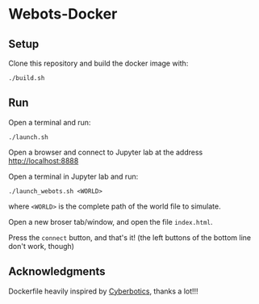 # Webots-Docker
## Setup
Clone this repository and build the docker image with:
````
./build.sh
````
## Run
Open a terminal and run:
````
./launch.sh
````
Open a browser and connect to Jupyter lab at the address [http://localhost:8888](http://localhost:8888)

Open a terminal in Jupyter lab and run:
````
./launch_webots.sh <WORLD>
````

where `<WORLD>` is the complete path of the world file to simulate.
  
Open a new broser tab/window, and open the file `index.html`.

Press the `connect` button, and that's it! (the left buttons of the bottom line don't work, though)

## Acknowledgments

Dockerfile heavily inspired by [Cyberbotics](https://github.com/cyberbotics/webots/wiki/Docker), thanks a lot!!!
